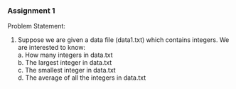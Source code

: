 ### Assignment 1
Problem Statement:  
1. Suppose we are given a data file (data1.txt) which contains integers. We are interested to know:  
   a. How many integers in data.txt  
   b. The largest integer in data.txt  
   c. The smallest integer in data.txt  
   d. The average of all the integers in data.txt  
